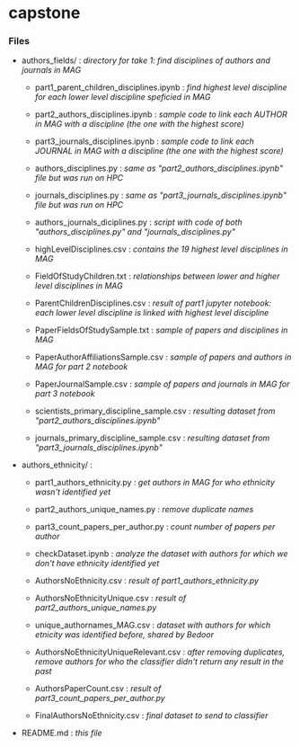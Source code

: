 # capstone

### Files

* authors_fields/ : *directory for take 1: find disciplines of authors and journals in MAG*
    * part1_parent_children_disciplines.ipynb : *find highest level discipline for each lower level discipline speficied in MAG*
    * part2_authors_disciplines.ipynb : *sample code to link each AUTHOR in MAG with a discipline (the one with the highest score)*
    * part3_journals_disciplines.ipynb : *sample code to link each JOURNAL in MAG with a discipline (the one with the highest score)* 

    * authors_disciplines.py : *same as "part2_authors_disciplines.ipynb" file but was run on HPC*
    * journals_disciplines.py : *same as "part3_journals_disciplines.ipynb" file but was run on HPC*
    * authors_journals_diciplines.py : *script with code of both "authors_disciplines.py" and "journals_disciplines.py"* 

    * highLevelDisciplines.csv : *contains the 19 highest level disciplines in MAG*
    * FieldOfStudyChildren.txt : *relationships between lower and higher level disciplines in MAG*
    * ParentChildrenDisciplines.csv : *result of part1 jupyter notebook: each lower level discipline is linked with highest level discipline*
    * PaperFieldsOfStudySample.txt : *sample of papers and disciplines in MAG*
    * PaperAuthorAffiliationsSample.csv : *sample of papers and authors in MAG for part 2 notebook*
    * PaperJournalSample.csv : *sample of papers and journals in MAG for part 3 notebook* 

    * scientists_primary_discipline_sample.csv : *resulting dataset from "part2_authors_disciplines.ipynb"*
    * journals_primary_discipline_sample.csv : *resulting dataset from "part3_journals_disciplines.ipynb"*


* authors_ethnicity/ :
    * part1_authors_ethnicity.py : *get authors in MAG for who ethnicity wasn't identified yet*
    * part2_authors_unique_names.py : *remove duplicate names*
    * part3_count_papers_per_author.py : *count number of papers per author*

    * checkDataset.ipynb : *analyze the dataset with authors for which we don't have ethnicity identified yet*

    * AuthorsNoEthnicity.csv : *result of part1_authors_ethnicity.py*
    * AuthorsNoEthnicityUnique.csv : *result of part2_authors_unique_names.py*
    * unique_authornames_MAG.csv : *dataset with authors for which etnicity was identified before, shared by Bedoor*
    * AuthorsNoEthnicityUniqueRelevant.csv : *after removing duplicates, remove authors for who the classifier didn't return any result in the past*
    * AuthorsPaperCount.csv : *result of part3_count_papers_per_author.py*
    * FinalAuthorsNoEthnicity.csv : *final dataset to send to classifier*






* README.md : *this file*

